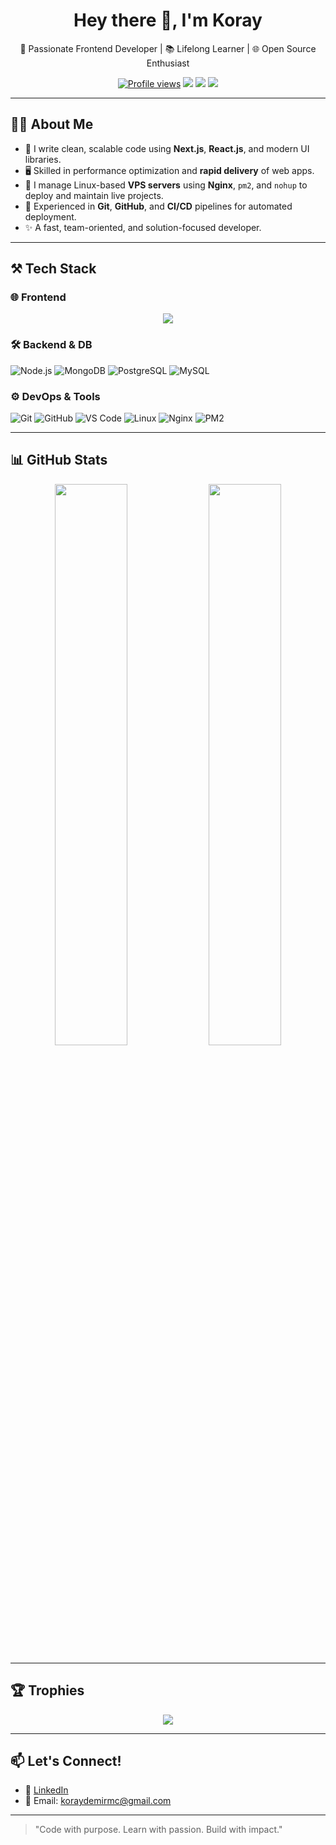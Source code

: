 <h1 align="center">Hey there 👋, I'm Koray</h1>
<p align="center">
  🚀 Passionate Frontend Developer | 📚 Lifelong Learner | 🌐 Open Source Enthusiast
</p>

<p align="center">
  <a href="https://github.com/koraydemir"><img src="https://komarev.com/ghpvc/?username=koraydemir&style=flat-square&color=blue" alt="Profile views" /></a>
  <a href="mailto:your.email@example.com"><img src="https://img.shields.io/badge/-Email-D14836?style=flat-square&logo=gmail&logoColor=white"/></a>
  <a href="https://linkedin.com/in/yourprofile"><img src="https://img.shields.io/badge/-LinkedIn-0077B5?style=flat-square&logo=linkedin&logoColor=white"/></a>
  <a href="https://yourwebsite.com"><img src="https://img.shields.io/badge/-Portfolio-FF5722?style=flat-square&logo=web&logoColor=white"/></a>
</p>

---

## 🧑‍💻 About Me

- 🎯 I write clean, scalable code using **Next.js**, **React.js**, and modern UI libraries.
- 🖥️ Skilled in performance optimization and **rapid delivery** of web apps.
- 🐧 I manage Linux-based **VPS servers** using **Nginx**, `pm2`, and `nohup` to deploy and maintain live projects.
- 🔧 Experienced in **Git**, **GitHub**, and **CI/CD** pipelines for automated deployment.
- ✨ A fast, team-oriented, and solution-focused developer.

---

## ⚒️ Tech Stack

### 🌐 Frontend
<p align="center">
  <img src="https://skillicons.dev/icons?i=html,css,js,ts,react,next,nodejs,git,github,linux" />
</p>

### 🛠 Backend & DB
![Node.js](https://img.shields.io/badge/-Node.js-339933?style=for-the-badge&logo=node.js&logoColor=white)
![MongoDB](https://img.shields.io/badge/-MongoDB-47A248?style=for-the-badge&logo=mongodb&logoColor=white)
![PostgreSQL](https://img.shields.io/badge/-PostgreSQL-4169E1?style=for-the-badge&logo=postgresql&logoColor=white)
![MySQL](https://img.shields.io/badge/-MySQL-00758F?style=for-the-badge&logo=mysql)

### ⚙️ DevOps & Tools
![Git](https://img.shields.io/badge/-Git-F05032?style=for-the-badge&logo=git&logoColor=white)
![GitHub](https://img.shields.io/badge/-GitHub-181717?style=for-the-badge&logo=github)
![VS Code](https://img.shields.io/badge/-VSCode-007ACC?style=for-the-badge&logo=visual-studio-code)
![Linux](https://img.shields.io/badge/-Linux-FCC624?style=for-the-badge&logo=linux&logoColor=black)
![Nginx](https://img.shields.io/badge/-Nginx-009639?style=for-the-badge&logo=nginx&logoColor=white)
![PM2](https://img.shields.io/badge/-PM2-2B037A?style=for-the-badge&logo=pm2&logoColor=white)

---

## 📊 GitHub Stats

<div align="center">
  <img src="https://github-readme-stats.vercel.app/api?username=koraydemir&show_icons=true&theme=radical" width="48%" />
  <img src="https://github-readme-streak-stats.herokuapp.com/?user=koraydemir&theme=radical" width="48%" />
</div>

---

## 🏆 Trophies

<p align="center">
  <img src="https://github-profile-trophy.vercel.app/?username=koraydemir&theme=radical&row=2&column=3" />
</p>

---

## 📫 Let's Connect!

- 💼 [LinkedIn](https://linkedin.com/in/koraydemir1)
- 📩 Email: koraydemirmc@gmail.com

---

> "Code with purpose. Learn with passion. Build with impact."


